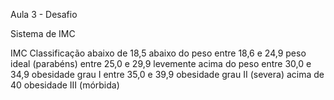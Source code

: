 Aula 3 - Desafio

Sistema de IMC 

IMC                    Classificação
abaixo de 18,5         abaixo do peso
entre 18,6 e 24,9      peso ideal (parabéns)
entre 25,0 e 29,9      levemente acima do peso
entre 30,0 e 34,9      obesidade grau I
entre 35,0 e 39,9      obesidade grau II (severa)
acima de 40            obesidade III (mórbida)
